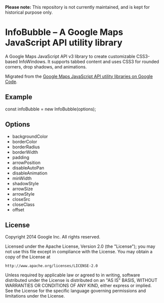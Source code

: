**Please note:** This repository is not currently maintained, and is kept for historical purpose only.

InfoBubble – A Google Maps JavaScript API utility library
==============

A Google Maps JavaScript API v3 library to create customizable CSS3-based InfoWindows. It supports tabbed content and uses CSS3 for rounded corners, drop shadows, and animations.

Migrated from the [Google Maps JavaScript API utility libraries on Google Code](https://code.google.com/p/google-maps-utility-library-v3/).

## Example
  const infoBubble = new InfoBubble(options);

## Options
  * backgroundColor
  * borderColor
  * borderRadius
  * borderWidth
  * padding
  * arrowPosition
  * disableAutoPan
  * disableAnimation
  * minWidth
  * shadowStyle
  * arrowSize
  * arrowStyle
  * closeSrc
  * closeClass
  * offset


## License

Copyright 2014 Google Inc. All rights reserved.

Licensed under the Apache License, Version 2.0 (the "License");
you may not use this file except in compliance with the License.
You may obtain a copy of the License at

    http://www.apache.org/licenses/LICENSE-2.0

Unless required by applicable law or agreed to in writing, software
distributed under the License is distributed on an "AS IS" BASIS,
WITHOUT WARRANTIES OR CONDITIONS OF ANY KIND, either express or implied.
See the License for the specific language governing permissions and
limitations under the License.
